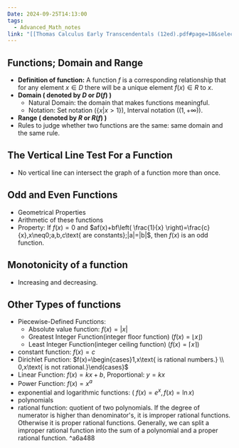 ```yaml
---
Date: 2024-09-25T14:13:00
tags:
  - Advanced_Math_notes
link: "[[Thomas Calculus Early Transcendentals (12ed).pdf#page=18&selection=3,0,4,8|The link of chapter 1.1, Advanced Math]]"
---
```

## **Functions; Domain and Range**

- **Definition of function:** 
	A function $f$ is a corresponding relationship that for any element $x \in D$ there will be a unique element $f(x)\in R$ to $x$.
- **Domain ( denoted by $D$ or $D(f)$ )**
	- Natural Domain: the domain that makes functions meaningful.
	- Notation: Set notation ($\{x|x>1\}$), Interval notation ($(1,+\infty)$).
- **Range ( denoted by $R$ or $R(f)$ )**
- Rules to judge whether two functions are the same:
	same domain and the same rule.

## **The Vertical Line Test For a Function**

- No vertical line can intersect the graph of a function more than once.
## **Odd and Even Functions**

- Geometrical Properties
- Arithmetic of these functions
- Property: If $f(x)=0$ and $af(x)+bf\left( \frac{1}{x} \right)=\frac{c}{x},x\neq0;a,b,c\text{ are constants};|a|=|b|$, then $f(x)$ is an odd function.

## **Monotonicity of a function** 

- Increasing and decreasing.

## **Other Types of functions**
- Piecewise-Defined Functions: 
	- Absolute value function: $f(x)=|x|$
	- Greatest Integer Function(integer floor function) ($f(x)=\lfloor x  \rfloor$)
	- Least Integer Function(integer ceiling function) ($f(x)=\lceil x \rceil$)
- constant function: $f(x)=c$ 
- Dirichlet Function: $f(x)=\begin{cases}1,x\text{ is rational numbers.} \\ 0,x\text{ is not rational.}\end{cases}$
- Linear Function: $f(x)=kx+b$, Proportional: $y=kx$
- Power Function: $f(x)=x^a$
- exponential and logarithmic functions: ( $f(x)=e^x,f(x)=\ln x$) 
- polynomials
- rational function: quotient of two polynomials. If the degree of numerator is higher than denominator's, it is improper rational functions. Otherwise it is proper rational functions. Generally, we can split a improper rational function into the sum of a polynomial and a proper rational function. ^a6a488